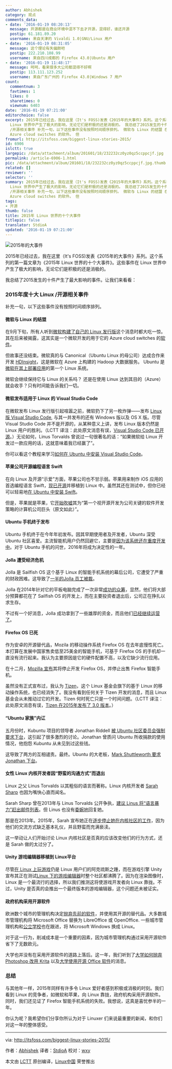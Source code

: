 ```yaml
---
author: Abhishek
category: 观点
comments_data:
- date: '2016-01-19 08:20:13'
  message: 开源都是在商业环境中混不下去才开源，混得好，谁还开源
  postip: 61.181.89.20
  username: 来自天津的 Vivaldi 1.0|GNU/Linux 用户
- date: '2016-01-19 08:31:05'
  message: 这个理论有失偏颇吧
  postip: 222.210.108.99
  username: 来自四川成都的 Firefox 43.0|Ubuntu 用户
- date: '2016-01-19 11:48:17'
  message: 呵呵，看来很多大公司都混得不好啊
  postip: 113.111.123.252
  username: 来自广东广州的 Firefox 43.0|Windows 7 用户
count:
  commentnum: 3
  favtimes: 1
  likes: 0
  sharetimes: 0
  viewnum: 6403
date: '2016-01-19 07:21:00'
editorchoice: false
excerpt: 2015年已经过去，我在这里（It's FOSS)发表《2015年的大事件》系列。这个系列的第一篇文章为《2015年 Linux 世界的十个大事件》。这些事件在
  Linux 世界中产生了极大的影响，无论它们是积极的还是消极的。 我总结了2015发生的十件产生了最大影响的事件。让我们来看看： 2015年度十大 Linux
  /开源相关事件 补充一句，以下这些事件没有按照时间顺序排列。 微软与 Linux 的结盟 在9月下旬，所有人听到微软构建了自己的 Linux 发行版这个消息时都大吃一惊。其在后来被揭露，这其实是一个微软开发的用于它的
  Azure cloud switches 的软件。 但
fromurl: http://itsfoss.com/biggest-linux-stories-2015/
id: 6906
islctt: true
largepic: /data/attachment/album/201601/18/232232cz0yz0qz5ccppcjf.jpg
permalink: /article-6906-1.html
pic: /data/attachment/album/201601/18/232232cz0yz0qz5ccppcjf.jpg.thumb.jpg
related: []
reviewer: ''
selector: ''
summary: 2015年已经过去，我在这里（It's FOSS)发表《2015年的大事件》系列。这个系列的第一篇文章为《2015年 Linux 世界的十个大事件》。这些事件在
  Linux 世界中产生了极大的影响，无论它们是积极的还是消极的。 我总结了2015发生的十件产生了最大影响的事件。让我们来看看： 2015年度十大 Linux
  /开源相关事件 补充一句，以下这些事件没有按照时间顺序排列。 微软与 Linux 的结盟 在9月下旬，所有人听到微软构建了自己的 Linux 发行版这个消息时都大吃一惊。其在后来被揭露，这其实是一个微软开发的用于它的
  Azure cloud switches 的软件。 但
tags:
- 开源
thumb: false
title: 2015年 Linux 世界的十个大事件
titlepic: false
translator: StdioA
updated: '2016-01-19 07:21:00'
---
```


![2015年的大事件](/data/attachment/album/201601/18/232232cz0yz0qz5ccppcjf.jpg)


2015年已经过去，我在这里（It's FOSS)发表《2015年的大事件》系列。这个系列的第一篇文章为《2015年 Linux 世界的十个大事件》。这些事件在 Linux 世界中产生了极大的影响，无论它们是积极的还是消极的。


我总结了2015发生的十件产生了最大影响的事件。让我们来看看：


### 2015年度十大 Linux /开源相关事件


补充一句，以下这些事件没有按照时间顺序排列。


#### 微软与 Linux 的结盟


在9月下旬，所有人听到[微软构建了自己的 Linux 发行版](/article-6269-1.html)这个消息时都大吃一惊。其在后来被揭露，这其实是一个微软开发的用于它的 Azure cloud switches 的[软件](http://arstechnica.com/information-technology/2015/09/microsoft-has-built-software-but-not-a-linux-distribution-for-its-software-switches/)。


但故事还没结束。微软真的与 Canonical（Ubuntu Linux 的母公司）达成合作来开发 [HDInsight](https://azure.microsoft.com/en-us/services/hdinsight/)，这是微软在 Azure 上构建的 Hadoop 大数据服务。 Ubuntu 是[微软在其上部署应用](http://www.zdnet.com/article/microsoft-deploys-first-major-server-application-on-ubuntu-linux/)的第一个 Linux 系统。


微软会继续保持它与 Linux 的关系吗？ 还是在使用 Linux 达到其目的（Azure）就会收手？只有时间能告诉我们一切。


#### 微软发布适用于 Linux 的 Visual Studio Code


在微软发布 Linux 发行版引起喧嚣之前，微软扔下了另一枚炸弹——发布 [Linux 版 Visual Studio Code](/article-5376-1.html), 与其一并发布的还有 Windows 版以及 OS X 版。尽管 Visual Studio Code 并不是开源的，从某种意义上讲，发布 Linux 版本仍然是 Linux 用户的胜利。（LCTT 译注：此处原文消息有误，[Visual Studio Code 已开源](/article-6604-1.html)。）无论如何，Linus Torvalds 曾说过一句很著名的话：“如果微软给 Linux 开发过一款应用的话，这就意味着我已经赢了”。


你可以看这个教程来学习[如何在 Ubuntu 中安装 Visual Studio Code](/article-5423-1.html)。


#### 苹果公司开源编程语言 Swift


在向 Linux 及开源“示爱”方面，苹果公司也不甘示弱。苹果用来制作 iOS 应用的首选编程语言 Swift，[现已开源](/article-6689-1.html)并移植到 Linux 中。虽然其还在测试中，但你已经可以轻易地[在 Ubuntu 中安装 Swift](/article-6781-1.html)。


但是，苹果就是苹果，它[开始吹嘘](https://business.facebook.com/itsfoss/photos/pb.115098615297581.-2207520000.1450817108./634288916711879/?type=3&amp;theater)其为“第一个视开源开发为公司关键的软件开发策略的计算机公司巨头（原文如此）”。


#### Ubuntu 手机终于发布


Ubuntu 手机终于在今年年初发布。因其早期使用者及开发者，Ubuntu 深受 Ubuntu 社区喜爱。主流智能机用户仍然回避它，主要是[因为该系统还在重度开发中](http://www.engadget.com/2015/07/24/ubuntu-phone-review/)。对于 Ubuntu 手机的问世，2016年将成为决定性的一年。


#### Jolla 遭受经济危机


Jolla 是 Sailfish OS 这个基于 Linux 的智能手机系统的幕后公司，它遭受了严重的财政困难。这导致了[一半的Jolla 员工被裁](/article-6621-1.html)。


Jolla 在2014年针对它的平板电脑完成了一次非常[成功的众筹](https://www.indiegogo.com/projects/jolla-tablet-world-s-first-crowdsourced-tablet#/)，显然，他们将大部分预算都花在了 Sailfish OS 的开发上，而在主要投资者退出后，公司正在挣扎以求生存。


不过有一个好消息，Jolla 成功拿到了一些雄厚的资金，而且他们[已经继续运营了](/article-6757-1.html)。


#### Firefox OS 已死


作为安卓的开源替代品，Mozila 的移动操作系统 Firefox OS 在去年底慢性死亡。本打算在发展中国家售卖低至25美金的智能手机，可基于 Firefox OS 的手机却一直没有流行起来。我认为主要原因是它的硬件配置不高，以及它缺少流行应用。


在十二月，[Mozilla 宣布](/article-6800-1.html)其将停止开发 Firefox OS，并停止出售 Firefox 智能手机。


虽然没有正式宣布过，我认为 [Tizen](https://www.tizen.org/)，这个 Linux 基金会旗下的基于 Linux 的移动操作系统，也已经消失了。我没有看到任何关于 Tizen 开发的消息，而且 Linux 基金会从未推动过它的开发。Tizen 何时死亡只是一个时间问题。（LCTT 译注：此处原文消息有误，[Tizen 在2015年发布了 3.0 版本](/article-6261-1.html)。）


#### “Ubuntu 家族”内讧


五月份时，Kubuntu 项目的领导者 Jonathan Riddell [被 Ubuntu 社区委员会强制要求下台](/article-5529-1.html)，这引起了很多激烈的讨论。Jonathan 曾质问 Ubuntu 所收捐款的使用情况，他抱怨 Kubuntu 从未见到过这些钱。


这导致了两方的互相谴责。最终。Ubuntu 的大老板，[Mark Shuttleworth 要求 Jonathan 下台](http://www.cio.com/article/2926838/linux/mark-shuttleworth-ubuntu-community-council-ask-kubuntu-developer-to-step-down-as-leader.html)。


#### 女性 Linux 内核开发者因“野蛮的沟通方式”而退出


Linux 之父 Linus Torvalds 以其粗俗的语言而著称。Linux 内核开发者 [Sarah Sharp](http://sarah.thesharps.us/) 也因为嘴快心直而闻名。


Sarah Sharp 曾在2013年与 Linus Torvalds 公开争执，[建议 Linus 将“语言暴力”赶出邮件列表](http://www.techeye.net/chips/linus-torvalds-and-intel-woman-in-sweary-spat)。但 Linus 也没有[委婉地](http://marc.info/?l=linux-kernel&amp;m=137392506516022&amp;w=2)回复她。


那是在2013年。2015年，Sarah 宣布她正在[逐步停止她在内核社区的工作](/article-6361-1.html)，因为他们的交流方式缺乏基本礼仪，并且野蛮而充满亵渎。


这一举动让人们开始讨论 Linux 内核社区是否真的应该改变他们的行为方式，还是 Sarah 做的太过分了。


#### Unity 游戏编辑器移植到 Linux平台


尽管[在 Linux 上玩游戏](/article-6258-1.html)仍是 Linux 用户们的阿克琉斯之踵，而在游戏引擎 Unity 宣布其正在测试[Linux 下的游戏编辑器](http://itsfoss.com/unity-gaming-engine-linux/)时整个社区都沸腾了。因为在渲染图像时，Linux 是一个最流行的选择，所以我们推测这将使游戏开发者向 Linux 靠拢。不过，Unity 是否真的会推出一个最终版本的游戏编辑器，这个问题还未被证实。


#### 政府机构采用开源软件


欧洲数个城市的管理机构决定[抛弃先前的软件](/article-6459-1.html)，并使用其开源的替代品。大多数城市管理机构将 Microsoft Office 替换为 LibreOffice 或 OpenOffice. 一些城市管理机构和[公立学校](http://itsfoss.com/spanish-school-ditches-windows-ubuntu/)也在跟进，将 Microsoft Windows 换成 Linux。


对于这一行为，削减成本是一个重要的因素，因为城市管理机构通过采用开源软件省下了无数欧元。


大学也并没有在采用开源软件的道路上落后。这一年，我们听到了[大学如何抛弃 Photoshop 改用 Krita](http://itsfoss.com/french-university-dumps-adobe-photoshop-open-source-app-krita/) 以及[大学使用开源 Office 软件](http://itsfoss.com/hungarian-universities-switch-eurooffice/)的消息。


### 总结


与其他年一样，2015年同样有许多令 Linux 爱好者感到积极或消极的时刻。我们看到 Linux 的竞争者，如微软和苹果，向 Linux 靠拢，政府机构采用开源软件。同时，我们还见证了 Firefox 智能手机系统的失败。我想说，这真是喜忧参半的一年。


你认为呢？我希望你们分享你所认为对于 Linuxer 们来说最重要的新闻，和你们对这一年的整体感受。




---


via: <http://itsfoss.com/biggest-linux-stories-2015/>


作者：[Abhishek](http://itsfoss.com/author/abhishek/) 译者：[StdioA](https://github.com/StdioA) 校对：[wxy](https://github.com/wxy)


本文由 [LCTT](https://github.com/LCTT/TranslateProject) 原创编译，[Linux中国](https://linux.cn/) 荣誉推出